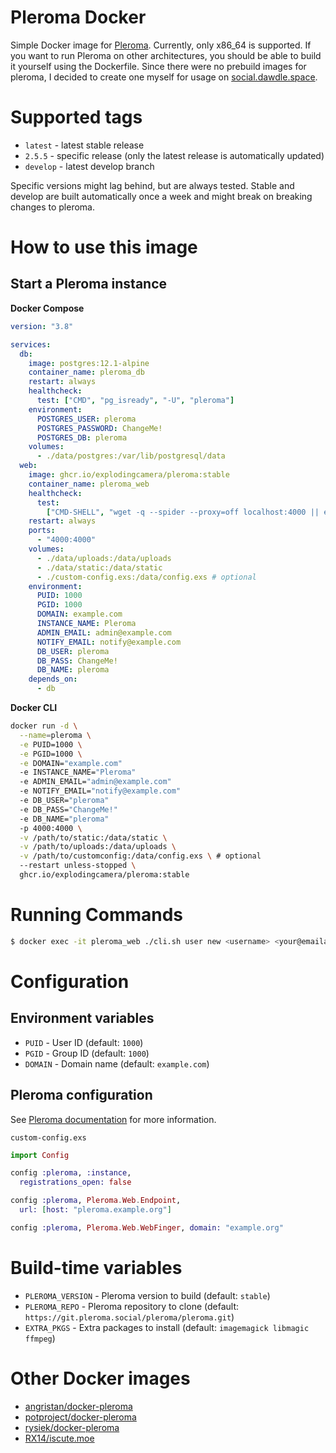 # Pleroma Docker

Simple Docker image for [Pleroma](https://pleroma.social/).
Currently, only x86_64 is supported. If you want to run Pleroma on other architectures, you should be able to build it yourself using the Dockerfile.
Since there were no prebuild images for pleroma, I decided to create one myself for usage on [social.dawdle.space](https://social.dawdle.space/).

# Supported tags

- `latest` - latest stable release
- `2.5.5` - specific release (only the latest release is automatically updated)
- `develop` - latest develop branch

Specific versions might lag behind, but are always tested. Stable and develop are built automatically once a week and might break on breaking changes to pleroma.

# How to use this image

## Start a Pleroma instance

**Docker Compose**

```yaml
version: "3.8"

services:
  db:
    image: postgres:12.1-alpine
    container_name: pleroma_db
    restart: always
    healthcheck:
      test: ["CMD", "pg_isready", "-U", "pleroma"]
    environment:
      POSTGRES_USER: pleroma
      POSTGRES_PASSWORD: ChangeMe!
      POSTGRES_DB: pleroma
    volumes:
      - ./data/postgres:/var/lib/postgresql/data
  web:
    image: ghcr.io/explodingcamera/pleroma:stable
    container_name: pleroma_web
    healthcheck:
      test:
        ["CMD-SHELL", "wget -q --spider --proxy=off localhost:4000 || exit 1"]
    restart: always
    ports:
      - "4000:4000"
    volumes:
      - ./data/uploads:/data/uploads
      - ./data/static:/data/static
      - ./custom-config.exs:/data/config.exs # optional
    environment:
      PUID: 1000
      PGID: 1000
      DOMAIN: example.com
      INSTANCE_NAME: Pleroma
      ADMIN_EMAIL: admin@example.com
      NOTIFY_EMAIL: notify@example.com
      DB_USER: pleroma
      DB_PASS: ChangeMe!
      DB_NAME: pleroma
    depends_on:
      - db
```

**Docker CLI**

```bash
docker run -d \
  --name=pleroma \
  -e PUID=1000 \
  -e PGID=1000 \
  -e DOMAIN="example.com"
  -e INSTANCE_NAME="Pleroma"
  -e ADMIN_EMAIL="admin@example.com"
  -e NOTIFY_EMAIL="notify@example.com"
  -e DB_USER="pleroma"
  -e DB_PASS="ChangeMe!"
  -e DB_NAME="pleroma"
  -p 4000:4000 \
  -v /path/to/static:/data/static \
  -v /path/to/uploads:/data/uploads \
  -v /path/to/customconfig:/data/config.exs \ # optional
  --restart unless-stopped \
  ghcr.io/explodingcamera/pleroma:stable
```

# Running Commands

```bash
$ docker exec -it pleroma_web ./cli.sh user new <username> <your@emailaddress> --admin
```

# Configuration

## Environment variables

- `PUID` - User ID (default: `1000`)
- `PGID` - Group ID (default: `1000`)
- `DOMAIN` - Domain name (default: `example.com`)

## Pleroma configuration

See [Pleroma documentation](https://docs.pleroma.social/backend/configuration/auth/) for more information.

`custom-config.exs`

```elixir
import Config

config :pleroma, :instance,
  registrations_open: false

config :pleroma, Pleroma.Web.Endpoint,
  url: [host: "pleroma.example.org"]

config :pleroma, Pleroma.Web.WebFinger, domain: "example.org"
```

# Build-time variables

- `PLEROMA_VERSION` - Pleroma version to build (default: `stable`)
- `PLEROMA_REPO` - Pleroma repository to clone (default: `https://git.pleroma.social/pleroma/pleroma.git`)
- `EXTRA_PKGS` - Extra packages to install (default: `imagemagick libmagic ffmpeg`)

# Other Docker images

- [angristan/docker-pleroma](https://github.com/angristan/docker-pleroma)
- [potproject/docker-pleroma](https://github.com/potproject/docker-pleroma)
- [rysiek/docker-pleroma](https://git.pleroma.social/rysiek/docker-pleroma)
- [RX14/iscute.moe](https://github.com/RX14/kurisu.rx14.co.uk/blob/master/services/iscute.moe/pleroma/Dockerfile)
